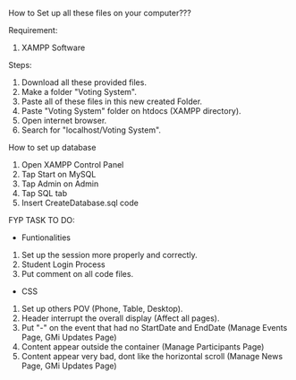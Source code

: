 How to Set up all these files on your computer???

Requirement:
1. XAMPP Software

Steps:
1. Download all these provided files.
2. Make a folder "Voting System".
3. Paste all of these files in this new created Folder.
4. Paste "Voting System" folder on htdocs (XAMPP directory).
5. Open internet browser.
6. Search for "localhost/Voting System".

How to set up database
1. Open XAMPP Control Panel
2. Tap Start on MySQL
3. Tap Admin on Admin
4. Tap SQL tab
5. Insert CreateDatabase.sql code


FYP TASK TO DO:

- Funtionalities
1. Set up the session more properly and correctly.
2. Student Login Process
3. Put comment on all code files.


- CSS
1. Set up others POV (Phone, Table, Desktop).
2. Header interrupt the overall display (Affect all pages).
3. Put "-" on the event that had no StartDate and EndDate (Manage Events Page, GMi Updates Page)
4. Content appear outside the container (Manage Participants Page)
5. Content appear very bad, dont like the horizontal scroll (Manage News Page, GMi Updates Page)
